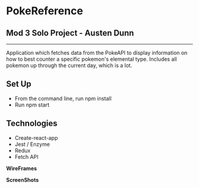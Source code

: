 # PokeReference
## Mod 3 Solo Project - Austen Dunn
---

Application which fetches data from the PokeAPI to display information on how to best counter a specific pokemon's elemental type. Includes all pokemon up through the current day, which is a lot.

## Set Up
- From the command line, run npm install
- Run npm start

## Technologies
- Create-react-app
- Jest / Enzyme
- Redux
- Fetch API

**WireFrames**

**ScreenShots**
